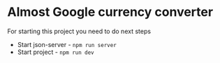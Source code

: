 # Almost Google currency converter

For starting this project you need to do next steps

- Start json-server - `npm run server`
- Start project - `npm run dev`
